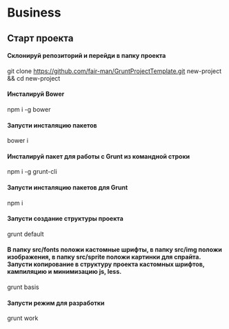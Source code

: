 # Business

## Старт проекта

#### Склонируй репозиторий и перейди в папку проекта

git clone https://github.com/fair-man/GruntProjectTemplate.git new-project && cd new-project

#### Инсталируй Bower

npm i -g bower

#### Запусти инсталяцию пакетов

bower i

#### Инсталируй пакет для работы с Grunt из командной строки

npm i -g grunt-cli

#### Запусти инсталяцию пакетов для Grunt

npm i

#### Запусти создание структуры проекта

grunt default

#### В папку src/fonts положи кастомные шрифты, в папку src/img положи изображения, в папку src/sprite положи картинки для спрайта. Запусти копирование в структуру проекта кастомных шрифтов, кампиляцию и минимизацию js, less.

grunt basis

#### Запусти режим для разработки

grunt work